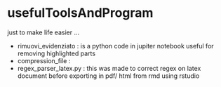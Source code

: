 # usefulToolsAndProgram
just to make life easier ...


- rimuovi_evidenziato : is a python code in jupiter notebook useful for removing highlighted parts
- compression_file : 
- regex_parser_latex.py : this was made to correct regex on latex document before exporting in pdf/ html from rmd using rstudio
